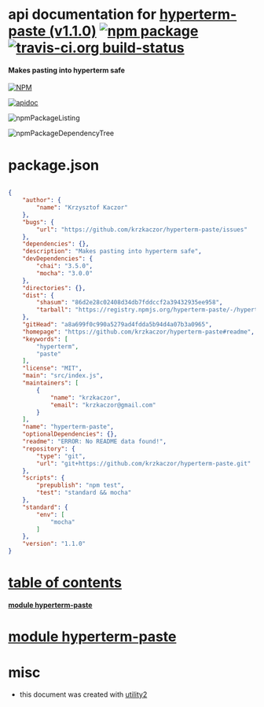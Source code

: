 # api documentation for  [hyperterm-paste (v1.1.0)](https://github.com/krzkaczor/hyperterm-paste#readme)  [![npm package](https://img.shields.io/npm/v/npmdoc-hyperterm-paste.svg?style=flat-square)](https://www.npmjs.org/package/npmdoc-hyperterm-paste) [![travis-ci.org build-status](https://api.travis-ci.org/npmdoc/node-npmdoc-hyperterm-paste.svg)](https://travis-ci.org/npmdoc/node-npmdoc-hyperterm-paste)
#### Makes pasting into hyperterm safe

[![NPM](https://nodei.co/npm/hyperterm-paste.png?downloads=true)](https://www.npmjs.com/package/hyperterm-paste)

[![apidoc](https://npmdoc.github.io/node-npmdoc-hyperterm-paste/build/screenCapture.buildNpmdoc.browser._2Fhome_2Ftravis_2Fbuild_2Fnpmdoc_2Fnode-npmdoc-hyperterm-paste_2Ftmp_2Fbuild_2Fapidoc.html.png)](https://npmdoc.github.io/node-npmdoc-hyperterm-paste/build/apidoc.html)

![npmPackageListing](https://npmdoc.github.io/node-npmdoc-hyperterm-paste/build/screenCapture.npmPackageListing.svg)

![npmPackageDependencyTree](https://npmdoc.github.io/node-npmdoc-hyperterm-paste/build/screenCapture.npmPackageDependencyTree.svg)



# package.json

```json

{
    "author": {
        "name": "Krzysztof Kaczor"
    },
    "bugs": {
        "url": "https://github.com/krzkaczor/hyperterm-paste/issues"
    },
    "dependencies": {},
    "description": "Makes pasting into hyperterm safe",
    "devDependencies": {
        "chai": "3.5.0",
        "mocha": "3.0.0"
    },
    "directories": {},
    "dist": {
        "shasum": "86d2e28c02408d34db7fddccf2a39432935ee958",
        "tarball": "https://registry.npmjs.org/hyperterm-paste/-/hyperterm-paste-1.1.0.tgz"
    },
    "gitHead": "a8a699f0c990a5279ad4fdda5b94d4a07b3a0965",
    "homepage": "https://github.com/krzkaczor/hyperterm-paste#readme",
    "keywords": [
        "hyperterm",
        "paste"
    ],
    "license": "MIT",
    "main": "src/index.js",
    "maintainers": [
        {
            "name": "krzkaczor",
            "email": "krzkaczor@gmail.com"
        }
    ],
    "name": "hyperterm-paste",
    "optionalDependencies": {},
    "readme": "ERROR: No README data found!",
    "repository": {
        "type": "git",
        "url": "git+https://github.com/krzkaczor/hyperterm-paste.git"
    },
    "scripts": {
        "prepublish": "npm test",
        "test": "standard && mocha"
    },
    "standard": {
        "env": [
            "mocha"
        ]
    },
    "version": "1.1.0"
}
```



# <a name="apidoc.tableOfContents"></a>[table of contents](#apidoc.tableOfContents)

#### [module hyperterm-paste](#apidoc.module.hyperterm-paste)



# <a name="apidoc.module.hyperterm-paste"></a>[module hyperterm-paste](#apidoc.module.hyperterm-paste)



# misc
- this document was created with [utility2](https://github.com/kaizhu256/node-utility2)
